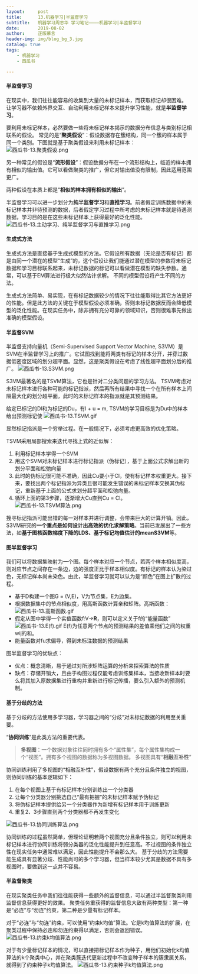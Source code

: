 ```yaml
---
layout:     post
title:      13.机器学习|半监督学习
subtitle:   机器学习周志华 学习笔记————机器学习|半监督学习
date:       2019-08-02
author:     正版慕言
header-img: img/blog_bg_3.jpg
catalog: true
tags:
    - 机器学习
    - 西瓜书

---
```


#### 半监督学习

在现实中，我们往往能容易的收集到大量的未标记样本，而获取标记却很困难。
让学习器不依赖外界交互、自动利用未标记样本来提升学习性能，就是**半监督学习**。

要利用未标记样本，必然要做一些将未标记样本揭示的数据分布信息与类别标记相联系的假设。
常见的是“**聚类假设**”：假设数据存在簇结构，同一个簇的样本属于同一个类别。下图就是基于聚类假设来利用未标记样本：
![西瓜书-13.聚类假设.png](/img/西瓜书-13.聚类假设.png)

另一种常见的假设是“**流形假设**”：假设数据分布在一个流形结构上，临近的样本拥有相似的输出值。它可以看做聚类的推广，但它对输出值没有限制，因此适用范围更广。

两种假设在本质上都是“**相似的样本拥有相似的输出**”。

半监督学习可以进一步划分为**纯半监督学习**和**直推学习**。前者假定训练数据中的未标记样本并非待预测的数据，后者假定学习过程中所考虑的未标记样本就是待遇测数据，学习目的是在这些未标记样本上获得最好的泛化性能。
![西瓜书-13.主动学习、纯半监督学习与直推学习.png](/img/西瓜书-13.主动学习、纯半监督学习与直推学习.png)

#### 生成式方法
生成式方法是直接基于生成式模型的方法。它假设所有数据（无论是否有标记）都是由同一个潜在的模型“生成”的，这个假设让我们能通过潜在模型的参数将未标记数据和学习目标联系起来，未标记数据的标记可以看做潜在模型的缺失参数。通常，可以基于EM算法进行极大似然估计求解。
不同的模型假设将产生不同的方法。

生成式方法简单、易实现，在有标记数据较少的情况下往往能取得比其它方法更好的性能。但是此方法的关键在于模型假设必须准确，否则未标记数据反而会降低模型的泛化性能。在现实任务中，除非拥有充分可靠的领域知识，否则很难事先做出准确的模型假设。

#### 半监督SVM
半监督支持向量机（Semi-Supervised Support Vector Machine, S3VM）是SVM在半监督学习上的推广。它试图找到能将两类有标记的样本分开，并穿过数据低密度区域的划分超平面。显然，这是聚类假设在考虑了线性超平面划分后的推广。
![西瓜书-13.S3VM.png](/img/西瓜书-13.S3VM.png)

S3VM最著名的是TSVM算法，它也是针对二分类问题的学习方法。
TSVM考虑对未标记样本进行各种可能的标记指派，然后再所有结果中寻找一个在所有样本上间隔最大化的划分超平面，此时的未标记样本的指派就是其预测结果。

给定已标记的Dl和为标记的Du，有l + u = m, TSVM的学习目标是为Du中的样本给出预测标记使
![西瓜书-13.TSVM.gif](/img/西瓜书-13.TSVM.gif)

显然标记指派是一个穷举过程。在一般情况下，必须考虑更高效的优化策略。

TSVM采用局部搜索来迭代寻找上式的近似解：

1. 利用标记样本学得一个SVM
2. 用这个SVM对未标记样本进行标记指派（伪标记），基于上面公式求解出新的划分平面和松弛向量
3. 此时的伪标记很可能不准确，因此Cu要小于Cl，使有标记样本权重更大。接下来，要找出两个标记指派为异类且很可能发生错误的未标记样本交换其伪标记，重新基于上面的公式求划分超平面和松弛向量。
4. 循环上面的第3步骤，逐渐增大Cu直到Cu = Cl。
![西瓜书-13.TSVM算法.png](/img/西瓜书-13.TSVM算法.png)

搜寻标记指派可能出错的每一对样本并进行调整，会带来巨大的计算开销。因此，S3VM研究的**一个重点是如何设计出高效的优化求解策略**。当前已发展出了一些方法，如**基于图核函数梯度下降的LDS、基于标记均值估计的meanS3VM**等。

#### 图半监督学习
我们可以将数据集映射为一个图。每个样本对应一个节点，若两个样本相似度高，则对应节点之间存在一条边，边的强度正比于样本相似度。有标记的样本认为染过色，无标记样本尚未染色。由此，半监督学习就可以认为是“颜色”在图上扩散的过程。

* 基于D构建一个图G = (V,E)，V为节点集，E为边集。
* 根据数据集中的节点相似度，用高斯函数计算亲和矩阵。高斯函数：
![西瓜书-13.高斯函数.gif](/img/西瓜书-13.高斯函数.gif)
* 假定从图中学得一个实值函数f:V→**R**，则可以定义关于f的“能量函数”
![西瓜书-13.E(f).gif](/img/西瓜书-13.E(f).gif)
E(f)为任意两个节点的预测结果的差值乘他们之间的权重wij的和。
* 能量函数对fu求偏导，得到未标注数据的预测结果

图半监督学习的优缺点：

* 优点：概念清晰，易于通过对所涉矩阵运算的分析来探索算法的性质
* 缺点：存储开销大，且由于构图过程仅能考虑训练集样本，当接收新样本时要么将其加入原数据集进行重构并重新进行标记传播，要么引入额外的预测机制。

#### 基于分歧的方法
基于分歧的方法使用多学习器，学习器之间的“分歧”对未标记数据的利用至关重要。

“**协同训练**”是此类方法的重要代表。

>**多视图**：一个数据对象往往同时拥有多个“属性集”，每个属性集构成一个“视图”。拥有多个视图的数据称为多视图数据。
>多视图具有“**相融互补性**”

协同训练利用了多视图的“相融互补性”，假设数据有两个充分且条件独立的视图，则协同训练的基本逻辑如下：

1. 在每个视图上基于有标记样本分别训练出一个分类器
2. 让每个分类器分别挑选自己“最有把握”的未标记样本赋予伪标记
3. 将伪标记样本提供给另一个分类器作为新增有标记样本用于训练更新
4. 重复2、3步骤直到两个分类器都不再发生变化

![西瓜书-13.协同训练算法.png](/img/西瓜书-13.协同训练算法.png)

协同训练的过程虽然简单，但理论证明若两个视图充分且条件独立，则可以利用未标记样本进行协同训练将弱分类器的泛化性能提升到任意高。不过视图的条件独立性在现实任务中通常难以满足，因此性能提升不会那么大。
基于分歧的方法需要能生成具有显著分歧、性能尚可的多个学习器，但当样本较少尤其是数据不具有多视图时，要做到这一点并不容易。

#### 半监督聚类
在现实聚类任务中我们往往能获得一些额外的监督信息，可以通过半监督聚类利用监督信息获得更好的效果。
聚类任务重获得的监督信息大致有两种类型：第一种是“必连”与“勿连”约束，第二种是少量有标记样本。

对于“必连”与“勿连”约束，可以使用“约束k均值”算法。它是k均值算法的扩展，在聚类过程中保持必连和勿连约束得以满足，否则会返回错误。
![西瓜书-13.约束k均值算法.png](/img/西瓜书-13.约束k均值算法.png)

对于有少量标记样本的情况，可以直接把标记样本作为种子，用他们初始化k均值算法的k个聚类中心，并在聚类簇迭代更新过程中不改变种子样本的簇隶属关系，就得到了约束种子k均值算法。
![西瓜书-13.约束种子k均值算法.png](/img/西瓜书-13.约束种子k均值算法.png)
